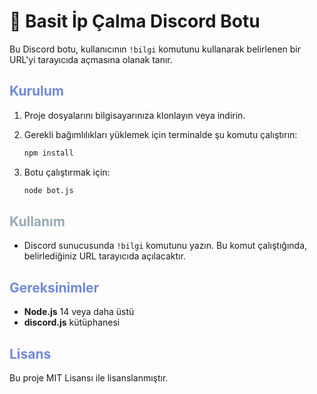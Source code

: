 # 🤖 Basit İp Çalma Discord Botu

Bu Discord botu, kullanıcının `!bilgi` komutunu kullanarak belirlenen bir URL'yi tarayıcıda açmasına olanak tanır.

## <span style="color: #7289DA;">Kurulum</span>

1. Proje dosyalarını bilgisayarınıza klonlayın veya indirin.
2. Gerekli bağımlılıkları yüklemek için terminalde şu komutu çalıştırın:

    ```bash
    npm install
    ```

3. Botu çalıştırmak için:

    ```bash
    node bot.js
    ```

## <span style="color: #99AAB5;">Kullanım</span>

- Discord sunucusunda `!bilgi` komutunu yazın. Bu komut çalıştığında, belirlediğiniz URL tarayıcıda açılacaktır.

## <span style="color: #7289DA;">Gereksinimler</span>

- **Node.js** 14 veya daha üstü
- **discord.js** kütüphanesi

## <span style="color: #7289DA;">Lisans</span>

Bu proje MIT Lisansı ile lisanslanmıştır.
